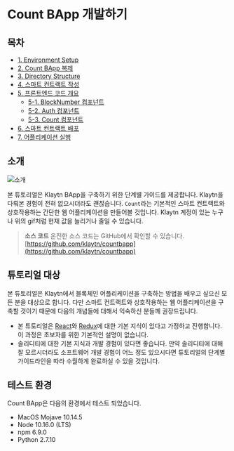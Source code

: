 # Count BApp 개발하기

## 목차

* [1. Environment Setup](1.-environment-setup.md)
* [2. Count BApp 복제](2.-clone-count-bapp.md)
* [3. Directory Structure](3.-directory-structure.md)
* [4. 스마트 컨트랙트 작성](4.-write-smart-contract.md)
* [5. 프론트엔드 코드 개요](5.-frontend-code-overview/README.md)
  * [5-1. BlockNumber 컴포넌트](5.-frontend-code-overview/5-1.-blocknumber-component.md)
  * [5-2. Auth 컴포넌트](5.-frontend-code-overview/5-2.-auth-component.md)
  * [5-3. Count 컴포넌트](5.-frontend-code-overview/5-3.-count-component.md)
* [6. 스마트 컨트랙트 배포](6.-deploy-contract.md)
* [7. 어플리케이션 실행](7.-run-app.md)

## 소개

![소개](images/tutorial-1intro.gif)

본 튜토리얼은 Klaytn BApp을 구축하기 위한 단계별 가이드를 제공합니다. Klaytn을 다뤄본 경험이 전혀 없으시더라도 괜찮습니다. `Count`라는 기본적인 스마트 컨트랙트와 상호작용하는 간단한 웹 어플리케이션을 만들어볼 것입니다. Klaytn 계정이 있는 누구나 위의 gif처럼 현재 값을 늘리거나 줄일 수 있습니다.

> **소스 코드** 온전한 소스 코드는 GitHub에서 확인할 수 있습니다. [https://github.com/klaytn/countbapp](https://github.com/klaytn/countbapp)

## 튜토리얼 대상

본 튜토리얼은 Klaytn에서 블록체인 어플리케이션을 구축하는 방법을 배우고 싶으신 모든 분을 대상으로 합니다. 다만 스마트 컨트랙트와 상호작용하는 웹 어플리케이션을 구축할 것이기 때문에 다음의 개념들에 대해서 익숙하신 분들께 권장드립니다.

* 본 튜토리얼은 [React](https://reactjs.org/)와 [Redux](https://redux.js.org/)에 대한 기본 지식이 있다고 가정하고 진행합니다. 이 과정은 초보자를 위한 기본적인 설명이 없습니다.
* 솔리디티에 대한 기본 지식과 개발 경험이 있다면 좋습니다. 만약 솔리디티에 대해 잘 모르시더라도 소프트웨어 개발 경험이 어느 정도 있으시다면 튜토리얼의 단계별 가이드라인을 따라 수월하게 완료하실 수 있을 것입니다.

## 테스트 환경

Count BApp은 다음의 환경에서 테스트 되었습니다.

* MacOS Mojave 10.14.5
* Node 10.16.0 \(LTS\)
* npm 6.9.0
* Python 2.7.10

